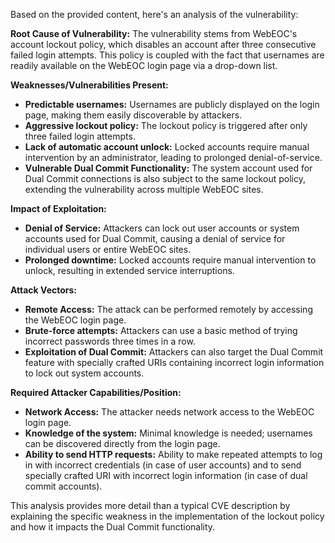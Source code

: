 Based on the provided content, here's an analysis of the vulnerability:

**Root Cause of Vulnerability:**
The vulnerability stems from WebEOC's account lockout policy, which disables an account after three consecutive failed login attempts. This policy is coupled with the fact that usernames are readily available on the WebEOC login page via a drop-down list.

**Weaknesses/Vulnerabilities Present:**
*   **Predictable usernames:** Usernames are publicly displayed on the login page, making them easily discoverable by attackers.
*   **Aggressive lockout policy:** The lockout policy is triggered after only three failed login attempts.
*   **Lack of automatic account unlock:** Locked accounts require manual intervention by an administrator, leading to prolonged denial-of-service.
*   **Vulnerable Dual Commit Functionality:** The system account used for Dual Commit connections is also subject to the same lockout policy, extending the vulnerability across multiple WebEOC sites.

**Impact of Exploitation:**
*   **Denial of Service:** Attackers can lock out user accounts or system accounts used for Dual Commit, causing a denial of service for individual users or entire WebEOC sites.
*  **Prolonged downtime:**  Locked accounts require manual intervention to unlock, resulting in extended service interruptions.

**Attack Vectors:**
*   **Remote Access:** The attack can be performed remotely by accessing the WebEOC login page.
*   **Brute-force attempts:** Attackers can use a basic method of trying incorrect passwords three times in a row.
*   **Exploitation of Dual Commit:** Attackers can also target the Dual Commit feature with specially crafted URIs containing incorrect login information to lock out system accounts.

**Required Attacker Capabilities/Position:**
*   **Network Access:** The attacker needs network access to the WebEOC login page.
*   **Knowledge of the system:** Minimal knowledge is needed; usernames can be discovered directly from the login page.
*  **Ability to send HTTP requests:** Ability to make repeated attempts to log in with incorrect credentials (in case of user accounts) and to send specially crafted URI with incorrect login information (in case of dual commit accounts).

This analysis provides more detail than a typical CVE description by explaining the specific weakness in the implementation of the lockout policy and how it impacts the Dual Commit functionality.